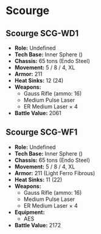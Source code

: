 # Scourge
## Scourge SCG-WD1
- **Role:** Undefined
- **Tech Base:** Inner Sphere ()
- **Chassis:** 65 tons (Endo Steel)
- **Movement:** 5 / 8 / 4, XL
- **Armor:** 211
- **Heat Sinks:** 12 (24)
- **Weapons:**
  - Gauss Rifle (ammo: 16)
  - Medium Pulse Laser
  - ER Medium Laser × 4
- **Battle Value:** 2061

## Scourge SCG-WF1
- **Role:** Undefined
- **Tech Base:** Inner Sphere ()
- **Chassis:** 65 tons (Endo Steel)
- **Movement:** 5 / 8 / 4, XL
- **Armor:** 211 (Light Ferro Fibrous)
- **Heat Sinks:** 11 (22)
- **Weapons:**
  - Gauss Rifle (ammo: 16)
  - Medium Pulse Laser
  - ER Medium Laser × 4
- **Equipment:**
  - AES
- **Battle Value:** 2172


